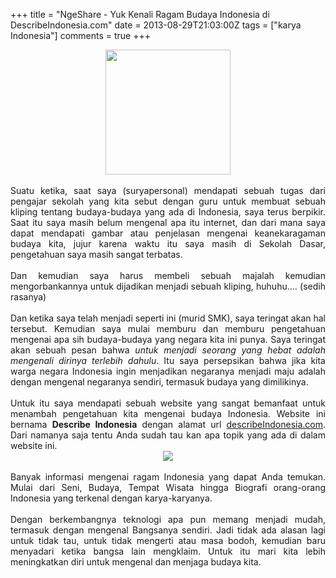 +++
title = "NgeShare - Yuk Kenali Ragam Budaya Indonesia di DescribeIndonesia.com"
date = 2013-08-29T21:03:00Z
tags = ["karya Indonesia"]
comments = true
+++

<center><img border="0" height="200" src="https://3.bp.blogspot.com/-zeg7HaWjLKw/Uh9Sl10_22I/AAAAAAAADAo/zZ70NU9jCts/s200/describe-logo.jpg" width="200" /></center><br />
<div style="text-align: justify;">Suatu ketika, saat saya (suryapersonal) mendapati sebuah tugas dari pengajar sekolah yang kita sebut dengan guru untuk membuat sebuah kliping tentang budaya-budaya yang ada di Indonesia, saya terus berpikir. Saat itu saya masih belum mengenal apa itu internet, dan dari mana saya dapat mendapati gambar atau penjelasan mengenai keanekaragaman budaya kita, jujur karena waktu itu saya masih di Sekolah Dasar, pengetahuan saya masih sangat terbatas.<br /><br />
Dan kemudian saya harus membeli sebuah majalah kemudian mengorbankannya untuk dijadikan menjadi sebuah kliping, huhuhu.... (sedih rasanya)<br /><br />
Dan ketika saya telah menjadi seperti ini (murid SMK), saya teringat akan hal tersebut. Kemudian saya mulai memburu dan memburu pengetahuan mengenai apa sih budaya-budaya yang negara kita ini punya. Saya teringat akan sebuah pesan bahwa <i>untuk menjadi seorang yang hebat adalah mengenali dirinya terlebih dahulu</i>. Itu saya persepsikan bahwa jika kita warga negara Indonesia ingin menjadikan negaranya menjadi maju adalah dengan mengenal negaranya sendiri, termasuk budaya yang dimilikinya.<br /><br />
Untuk itu saya mendapati sebuah website yang sangat bemanfaat untuk menambah pengetahuan kita mengenai budaya Indonesia. Website ini bernama <b>Describe Indonesia</b> dengan alamat url <a href="http://describeindonesia.com/">describeIndonesia.com</a>. Dari namanya saja tentu Anda sudah tau kan apa topik yang ada di dalam website ini.<br />
<center><img border="0" src="https://2.bp.blogspot.com/-pe6Ck3rrPZ0/Uh9TiokpEsI/AAAAAAAADAw/UCKSE08ByFI/s1600/indonesia.png" /></center><br />
Banyak informasi mengenai ragam Indonesia yang dapat Anda temukan. Mulai dari Seni, Budaya, Tempat Wisata hingga Biografi orang-orang Indonesia yang terkenal dengan karya-karyanya.<br /><br />
Dengan berkembangnya teknologi apa pun memang menjadi mudah, termasuk dengan mengenal Bangsanya sendiri. Jadi tidak ada alasan lagi untuk tidak tau, untuk tidak mengerti atau masa bodoh, kemudian baru menyadari ketika bangsa lain mengklaim. Untuk itu mari kita lebih meningkatkan diri untuk mengenal dan menjaga budaya kita.</div>
